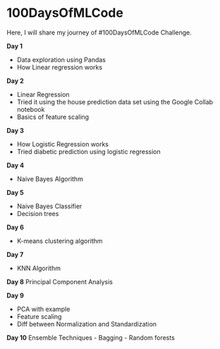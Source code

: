 # 100DaysOfMLCode

Here, I will share my journey of #100DaysOfMLCode Challenge.

**Day 1**
- Data exploration using Pandas
- How Linear regression works

**Day 2**
- Linear Regression
- Tried it using the house prediction data set using the Google Collab notebook
- Basics of feature scaling

**Day 3**
- How Logistic Regression works
- Tried diabetic prediction using logistic regression

**Day 4**
- Naive Bayes Algorithm

**Day 5**
- Naive Bayes Classifier
- Decision trees

**Day 6**
- K-means clustering algorithm

**Day 7**
- KNN Algorithm

**Day 8**
Principal Component Analysis

**Day 9**
- PCA with example
- Feature scaling
- Diff between Normalization and Standardization

**Day 10**
Ensemble Techniques - Bagging - Random forests
